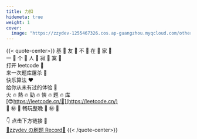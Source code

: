 ```yaml
---
title: 力扣
hidemeta: true
weight: 1
cover:
  image: "https://zzydev-1255467326.cos.ap-guangzhou.myqcloud.com/other/cover/leetcode.png"
---
```


{{< quote-center>}}
基 💎 友 💎 不 💎 在 💎 家 💎  
一 💎 个 💎 人 💎 寂 💎 寞 💎  
打开 leetcode 🌹  
 来一次题库屠杀 🤺  
 快乐算法 ❤️  
给你从未有过的体验 🔞  
火 🔥 熱 🔥 勁 🔥 慡 🔥 题 🔥 库  
[😍https://leetcode.cn/🤩](https://leetcode.cn/)  
💎 ㊙ 🔞 畅玩整晚 🔞 ㊙ 💎

👇 点击下方链接 🔗  
 [💋zzydev の刷题 Record🎥](https://zzydev.notion.site/LeetCode-14dac367eadb4916ad51779c0ba26f4f)
{{< /quote-center>}}
